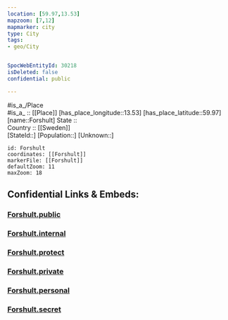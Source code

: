 ```yaml
---
location: [59.97,13.53] 
mapzoom: [7,12] 
mapmarker: city 
type: City
tags:
- geo/City


SpocWebEntityId: 30218
isDeleted: false
confidential: public

---
```

#is_a_/Place  
#is_a_ :: [[Place]] 
[has_place_longitude::13.53] 
[has_place_latitude::59.97] 
[name::Forshult] 
State ::  
Country :: [[Sweden]]  
[StateId::] 
[Population::] 
[Unknown::] 


```leaflet
id: Forshult
coordinates: [[Forshult]] 
markerFile: [[Forshult]] 
defaultZoom: 11 
maxZoom: 18
```


## Confidential Links & Embeds: 

### [Forshult.public](/_public/\Earth\Continent\Europe\Europe~North\Sweden\Provinces~Sweden\Värmland\CityForshult.public.md) 

### [Forshult.internal](/_internal/\Earth\Continent\Europe\Europe~North\Sweden\Provinces~Sweden\Värmland\CityForshult.internal.md) 

### [Forshult.protect](/_protect/\Earth\Continent\Europe\Europe~North\Sweden\Provinces~Sweden\Värmland\CityForshult.protect.md) 

### [Forshult.private](/_private/\Earth\Continent\Europe\Europe~North\Sweden\Provinces~Sweden\Värmland\CityForshult.private.md) 

### [Forshult.personal](/_personal/\Earth\Continent\Europe\Europe~North\Sweden\Provinces~Sweden\Värmland\CityForshult.personal.md) 

### [Forshult.secret](/_secret/\Earth\Continent\Europe\Europe~North\Sweden\Provinces~Sweden\Värmland\CityForshult.secret.md)

